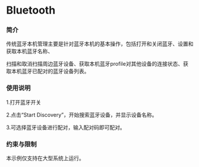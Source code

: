 # Bluetooth<a name="ZH-CN_TOPIC_0000001080120244"></a>

### 简介

传统蓝牙本机管理主要是针对蓝牙本机的基本操作，包括打开和关闭蓝牙、设置和获取本机蓝牙名称、

扫描和取消扫描周边蓝牙设备、获取本机蓝牙profile对其他设备的连接状态、获取本机蓝牙已配对的蓝牙设备列表。

### 使用说明

1.打开蓝牙开关

2.点击“Start Discovery”，开始搜索蓝牙设备，并显示设备名称。

3.可选择蓝牙设备进行配对，输入配对码即可配对。 

### 约束与限制

本示例仅支持在大型系统上运行。
